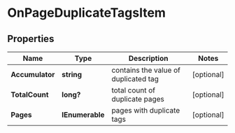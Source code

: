 # OnPageDuplicateTagsItem


## Properties

| Name | Type | Description | Notes |
|------------ | ------------- | ------------- | -------------|
**Accumulator** | **string** | contains the value of duplicated tag |[optional]|
**TotalCount** | **long?** | total count of duplicate pages |[optional]|
**Pages** | **IEnumerable<BaseOnPageResourceItemInfo>** | pages with duplicate tags |[optional]|
